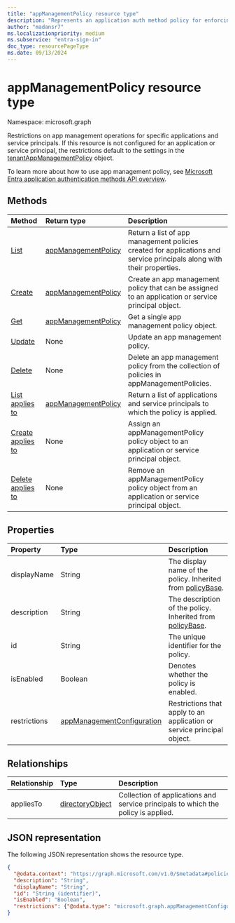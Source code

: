 ```yaml
---
title: "appManagementPolicy resource type"
description: "Represents an application auth method policy for enforcing app management restrictions on specific applications or service principals."
author: "madansr7"
ms.localizationpriority: medium
ms.subservice: "entra-sign-in"
doc_type: resourcePageType
ms.date: 09/13/2024
---
```


# appManagementPolicy resource type

Namespace: microsoft.graph

Restrictions on app management operations for specific applications and service principals. If this resource is not configured for an application or service principal, the restrictions default to the settings in the [tenantAppManagementPolicy](tenantappmanagementpolicy.md) object.

To learn more about how to use app management policy, see [Microsoft Entra application authentication methods API overview](../resources/applicationauthenticationmethodpolicy.md).


## Methods

| Method                                                         | Return type                                                                | Description                                                                                                            |
| :------------------------------------------------------------- | :------------------------------------------------------------------------- | :--------------------------------------------------------------------------------------------------------------------- |
| [List](../api/appmanagementpolicy-list.md)      | [appManagementPolicy](../resources/appmanagementpolicy.md) | Return a list of app management policies created for applications and service principals along with their properties. |
| [Create](../api/appmanagementpolicy-post.md)    | [appManagementPolicy](../resources/appmanagementpolicy.md) | Create an app management policy that can be assigned to an application or service principal object.                   |
| [Get](../api/appmanagementpolicy-get.md)       | [appManagementPolicy](../resources/appmanagementpolicy.md) | Get a single app management policy object.                                                                            |
| [Update](../api/appmanagementpolicy-update.md) | None                                                                       | Update an app management policy.                                                                                      |
| [Delete](../api/appmanagementpolicy-delete.md) | None                                                                       | Delete an app management policy from the collection of policies in appManagementPolicies.                             |
| [List applies to](../api/appmanagementpolicy-list-appliesto.md)| [appManagementPolicy](../resources/appmanagementpolicy.md)|Return a list of applications and service principals to which the policy is applied. |
| [Create applies to](../api/appmanagementpolicy-post-appliesto.md)| None |Assign an appManagementPolicy policy object to an application or service principal object. |
| [Delete applies to](../api/appmanagementpolicy-delete-appliesto.md)| None |Remove an appManagementPolicy policy object from an application or service principal object. |

## Properties

| Property     | Type                                                        | Description                                                            |
| :----------- | :---------------------------------------------------------- | :--------------------------------------------------------------------- |
| displayName  | String                                                      | The display name of the policy. Inherited from [policyBase](policybase.md). |
| description  | String                                                      | The description of the policy. Inherited from [policyBase](policybase.md).  |
| id           | String                                                      | The unique identifier for the policy.                                       |
| isEnabled    | Boolean                                                     | Denotes whether the policy is enabled.                                      |
| restrictions | [appManagementConfiguration](appManagementConfiguration.md) | Restrictions that apply to an application or service principal object. |

## Relationships

| Relationship | Type                                  | Description                                                                         |
| :----------- | :------------------------------------ | :---------------------------------------------------------------------------------- |
| appliesTo    | [directoryObject](directoryobject.md) | Collection of applications and service principals to which the policy is applied. |

## JSON representation

The following JSON representation shows the resource type.

<!-- {
  "blockType": "resource",
  "keyProperty": "id",
  "@odata.type": "microsoft.graph.appManagementPolicy",
  "baseType": "microsoft.graph.policyBase",
  "openType": false
}
-->

```json
{
  "@odata.context": "https://graph.microsoft.com/v1.0/$metadata#policies/appManagementPolicies",
  "description": "String",
  "displayName": "String",
  "id": "String (identifier)",
  "isEnabled": "Boolean",
  "restrictions": {"@odata.type": "microsoft.graph.appManagementConfiguration"}
}
```
